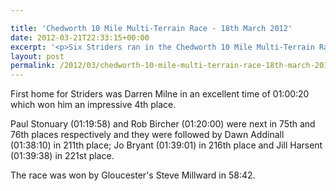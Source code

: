 ```yaml
---

title: 'Chedworth 10 Mile Multi-Terrain Race - 18th March 2012'
date: 2012-03-21T22:33:15+00:00
excerpt: '<p>Six Striders ran in the Chedworth 10 Mile Multi-Terrain Race on Sunday..</p>'
layout: post
permalink: /2012/03/chedworth-10-mile-multi-terrain-race-18th-march-2012/
---
```

First home for Striders was Darren Milne in an excellent time of 01:00:20 which won him an impressive 4th place.

Paul Stonuary (01:19:58) and Rob Bircher (01:20:00) were next in 75th and 76th places respectively and they were followed by Dawn Addinall (01:38:10) in 211th place; Jo Bryant (01:39:01) in 216th place and Jill Harsent (01:39:38) in 221st place.

The race was won by Gloucester's Steve Millward in 58:42.
